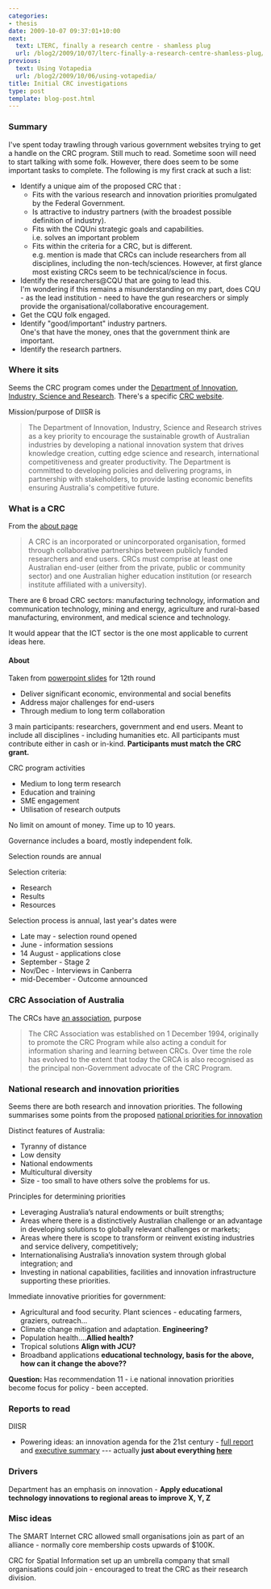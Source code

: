 ```yaml
---
categories:
- thesis
date: 2009-10-07 09:37:01+10:00
next:
  text: LTERC, finally a research centre - shamless plug
  url: /blog2/2009/10/07/lterc-finally-a-research-centre-shamless-plug/
previous:
  text: Using Votapedia
  url: /blog2/2009/10/06/using-votapedia/
title: Initial CRC investigations
type: post
template: blog-post.html
---
```

### Summary

I've spent today trawling through various government websites trying to get a handle on the CRC program. Still much to read. Sometime soon will need to start talking with some folk. However, there does seem to be some important tasks to complete. The following is my first crack at such a list:

- Identify a unique aim of the proposed CRC that :
    - Fits with the various research and innovation priorities promulgated by the Federal Government.
    - Is attractive to industry partners (with the broadest possible definition of industry).
    - Fits with the CQUni strategic goals and capabilities.  
        i.e. solves an important problem
    - Fits within the criteria for a CRC, but is different.  
        e.g. mention is made that CRCs can include researchers from all disciplines, including the non-tech/sciences. However, at first glance most existing CRCs seem to be technical/science in focus.
- Identify the researchers@CQU that are going to lead this.  
    I'm wondering if this remains a misunderstanding on my part, does CQU - as the lead institution - need to have the gun researchers or simply provide the organisational/collaborative encouragement.
- Get the CQU folk engaged.
- Identify "good/important" industry partners.  
    One's that have the money, ones that the government think are important.
- Identify the research partners.

### Where it sits

Seems the CRC program comes under the [Department of Innovation, Industry, Science and Research](http://www.innovation.gov.au/Pages/default.aspx). There's a specific [CRC website](http://www.crc.gov.au/).

Mission/purpose of DIISR is

> The Department of Innovation, Industry, Science and Research strives as a key priority to encourage the sustainable growth of Australian industries by developing a national innovation system that drives knowledge creation, cutting edge science and research, international competitiveness and greater productivity. The Department is committed to developing policies and delivering programs, in partnership with stakeholders, to provide lasting economic benefits ensuring Australia's competitive future.

### What is a CRC

From the [about page](https://www.crc.gov.au/Information/ShowInformation.aspx?Doc=about_CRCs&key=bulletin-board-information-about-crcs&Heading=About%20CRCs)

> A CRC is an incorporated or unincorporated organisation, formed through collaborative partnerships between publicly funded researchers and end users. CRCs must comprise at least one Australian end-user (either from the private, public or community sector) and one Australian higher education institution (or research institute affiliated with a university).

There are 6 broad CRC sectors: manufacturing technology, information and communication technology, mining and energy, agriculture and rural-based manufacturing, environment, and medical science and technology.

It would appear that the ICT sector is the one most applicable to current ideas here.

#### About

Taken from [powerpoint slides](https://www.crc.gov.au/HTMLDocuments/Documents/PDF/Information%20Session%20Powerpoint%20Presentation%20-%20SR%2012.pdf) for 12th round

- Deliver significant economic, environmental and social benefits
- Address major challenges for end-users
- Through medium to long term collaboration

3 main participants: researchers, government and end users. Meant to include all disciplines - including humanities etc. All participants must contribute either in cash or in-kind. **Participants must match the CRC grant.**

CRC program activities

- Medium to long term research
- Education and training
- SME engagement
- Utilisation of research outputs

No limit on amount of money. Time up to 10 years.

Governance includes a board, mostly independent folk.

Selection rounds are annual

Selection criteria:

- Research
- Results
- Resources

Selection process is annual, last year's dates were

- Late may - selection round opened
- June - information sessions
- 14 August - applications close
- September - Stage 2
- Nov/Dec - Interviews in Canberra
- mid-December - Outcome announced

### CRC Association of Australia

The CRCs have [an association](http://www.crca.asn.au/), purpose

> The CRC Association was established on 1 December 1994, originally to promote the CRC Program while also acting a conduit for information sharing and learning between CRCs. Over time the role has evolved to the extent that today the CRCA is also recognised as the principal non-Government advocate of the CRC Program.

### National research and innovation priorities

Seems there are both research and innovation priorities. The following summarises some points from the proposed [national priorities for innovation](http://www.innovation.gov.au/innovationreview/Documents/NIS_review-chapter11.pdf)

Distinct features of Australia:

- Tyranny of distance
- Low density
- National endowments
- Multicultural diversity
- Size - too small to have others solve the problems for us.

Principles for determining priorities

- Leveraging Australia’s natural endowments or built strengths;
- Areas where there is a distinctively Australian challenge or an advantage in developing solutions to globally relevant challenges or markets;
- Areas where there is scope to transform or reinvent existing industries and service delivery, competitively;
- Internationalising Australia’s innovation system through global integration; and
- Investing in national capabilities, facilities and innovation infrastructure supporting these priorities.

Immediate innovative priorities for government:

- Agricultural and food security. Plant sciences - educating farmers, graziers, outreach...
- Climate change mitigation and adaptation. **Engineering?**
- Population health....**Allied health?**
- Tropical solutions **Align with JCU?**
- Broadband applications **educational technology, basis for the above, how can it change the above??**

**Question:** Has recommendation 11 - i.e national innovation priorities become focus for policy - been accepted.

### Reports to read

DIISR

- Powering ideas: an innovation agenda for the 21st century - [full report](http://www.innovation.gov.au/innovationreview/Documents/PoweringIdeas_fullreport.pdf) and [executive summary](http://www.innovation.gov.au/innovationreview/Documents/PoweringIdeas_executivesummary.pdf) --- actually **just about everything [here](http://www.innovation.gov.au/innovationreview/Pages/home.aspx)**

### Drivers

Department has an emphasis on innovation - **Apply educational technology innovations to regional areas to improve X, Y, Z**

### Misc ideas

The SMART Internet CRC allowed small organisations join as part of an alliance - normally core membership costs upwards of $100K.

CRC for Spatial Information set up an umbrella company that small organisations could join - encouraged to treat the CRC as their research division.